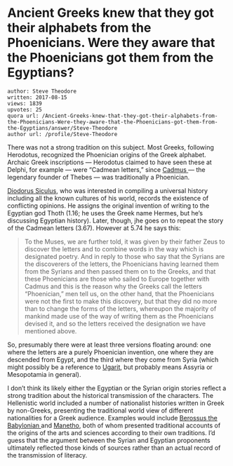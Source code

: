 # Ancient Greeks knew that they got their alphabets from the Phoenicians. Were they aware that the Phoenicians got them from the Egyptians?

	author: Steve Theodore
	written: 2017-08-15
	views: 1839
	upvotes: 25
	quora url: /Ancient-Greeks-knew-that-they-got-their-alphabets-from-the-Phoenicians-Were-they-aware-that-the-Phoenicians-got-them-from-the-Egyptians/answer/Steve-Theodore
	author url: /profile/Steve-Theodore


There was not a strong tradition on this subject. Most Greeks, following Herodotus, recognized the Phoenician origins of the Greek alphabet. Archaic Greek inscriptions — Herodotus claimed to have seen these at Delphi, for example — were “Cadmean letters,” since [Cadmus ](https://en.wikipedia.org/wiki/Cadmus)— the legendary founder of Thebes — was traditionally a Phoenician.

[Diodorus Siculus](http://penelope.uchicago.edu/Thayer/E/Roman/Texts/Diodorus_Siculus/1A*.html), who was interested in compiling a universal history including all the known cultures of his world, records the existence of conflicting opinions. He assigns the original invention of writing to the Egyptian god Thoth (1.16; he uses the Greek name Hermes, but he’s discussing Egyptian history). Later, though, jhe goes on to repeat the story of the Cadmean letters (3.67). However at 5.74 he says this:

> To the Muses, we are further told, it was given by their father Zeus to discover the letters and to combine words in the way which is designated poetry. And in reply to those who say that the Syrians are the discoverers of the letters, the Phoenicians having learned them from the Syrians and then passed them on to the Greeks, and that these Phoenicians are those who sailed to Europe together with Cadmus and this is the reason why the Greeks call the letters “Phoenician,” men tell us, on the other hand, that the Phoenicians were not the first to make this discovery, but that they did no more than to change the forms of the letters, whereupon the majority of mankind made use of the way of writing them as the Phoenicians devised it, and so the letters received the designation we have mentioned above.

So, presumably there were at least three versions floating around: one where the letters are a purely Phoenician invention, one where they are descended from Egypt, and the third where they come from Syria (which might possibly be a reference to [Ugarit](https://en.wikipedia.org/wiki/Ugarit), but probably means Assyria or Mesopotamia in general).

I don’t think its likely either the Egyptian or the Syrian origin stories reflect a strong tradition about the historical transmission of the characters. The Hellenistic world included a number of nationalist histories written in Greek by non-Greeks, presenting the traditional world view of different nationalities for a Greek audience. Examples would include [Berossus the Babylonian ](https://en.wikipedia.org/wiki/Berossus)and [Manetho](https://en.wikipedia.org/wiki/Manetho), both of whom presented traditional accounts of the origins of the arts and sciences according to their own traditions. I’d guess that the argument between the Syrian and Egyptian proponents ultimately reflected those kinds of sources rather than an actual record of the transmission of literacy.

